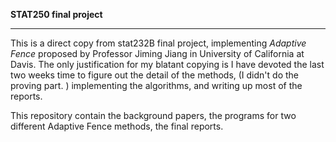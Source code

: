 **STAT250 final project**

-----

This is a direct copy from stat232B final project, implementing *Adaptive Fence* proposed by Professor Jiming Jiang in 
University of California at Davis. The only justification for my blatant copying is I have devoted the last two weeks time 
to figure out the detail of the methods, (I didn't do the proving part. ) implementing the algorithms, and writing up most
of the reports.

This repository contain the background papers, the programs for two different Adaptive Fence methods, the final reports.
 
